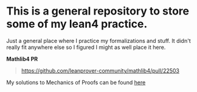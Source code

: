 # This is a general repository to store some of my lean4 practice.

Just a general place where I practice my formalizations and stuff. It didn't really fit anywhere else so I figured I might as well place it here.

**Mathlib4 PR** 

>https://github.com/leanprover-community/mathlib4/pull/22503


My solutions to Mechanics of Proofs can be found [here](https://github.com/Kevew/TheMechanicsOfProofSolutions)
